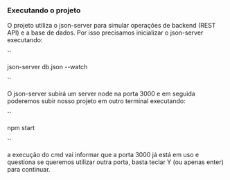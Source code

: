 ### Executando o projeto ###

O projeto utiliza o json-server para simular operações de backend (REST API) e a base de dados.
Por isso precisamos inicializar o json-server executando:

``

json-server db.json --watch

``

O json-server subirá um server node na porta 3000 e em seguida poderemos subir nosso projeto em outro terminal executando:

``

npm start

``

a execução do cmd vai informar que a porta 3000 já está em uso e questiona se queremos utilizar outra porta, basta teclar Y (ou apenas enter) para continuar.